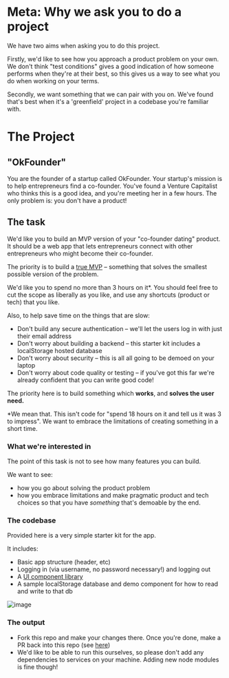 # Meta: Why we ask you to do a project

We have two aims when asking you to do this project.

Firstly, we'd like to see how you approach a product problem on your own. We don't think "test conditions" gives a good indication of how someone performs when they're at their best, so this gives us a way to see what you do when working on your terms. 

Secondly, we want something that we can pair with you on. We've found that's best when it's a 'greenfield' project in a codebase you're familiar with. 

# The Project

## "OkFounder"

You are the founder of a startup called OkFounder. Your startup's mission is to help entrepreneurs find a co-founder.  You've found a Venture Capitalist who thinks this is a good idea, and you're meeting her in a few hours. The only problem is: you don't have a product!

## The task

We'd like you to build an MVP version of your "co-founder dating" product. It should be a web app that lets entrepreneurs connect with other entrepreneurs who might become their co-founder.

The priority is to build a [true MVP](https://public-media.interaction-design.org/images/uploads/9f7f5b30ed9905117b65572ab6949a9f.png) – something that solves the smallest possible version of the problem. 

We'd like you to spend no more than 3 hours on it*. You should feel free to cut the scope as liberally as you like, and use any shortcuts (product or tech) that you like. 

Also, to help save time on the things that are slow:

- Don't build any secure authentication – we'll let the users log in with just their email address
- Don't worry about building a backend – this starter kit includes a localStorage hosted database
- Don't worry about security – this is all all going to be demoed on your laptop
- Don't worry about code quality or testing – if you've got this far we're already confident that you can write good code!

The priority here is to build something which **works**, and **solves the user need.**

 *We mean that. This isn't code for "spend 18 hours on it and tell us it was 3 to impress". We want to embrace the limitations of creating something in a short time.

### What we're interested in

The point of this task is not to see how many features you can build.

We want to see:

- how you go about solving the product problem
- how you embrace limitations and make pragmatic product and tech choices so that you have *something* that's demoable by the end.


### The codebase

Provided here is a very simple starter kit for the app. 

It includes:

- Basic app structure (header, etc)
- Logging in (via username, no password necessary!) and logging out
- A [UI component library](https://chakra-ui.com/)
- A sample localStorage database and demo component for how to read and write to that db

![image](https://user-images.githubusercontent.com/965059/69821009-5f80e380-11fa-11ea-99a1-29b5bc5405fb.png)


### The output

- Fork this repo and make your changes there. Once you're done, make a PR back into this repo (see [here](https://help.github.com/en/github/collaborating-with-issues-and-pull-requests/creating-a-pull-request-from-a-fork))
- We'd like to be able to run this ourselves, so please don't add any dependencies to services on your machine. Adding new node modules is fine though!

